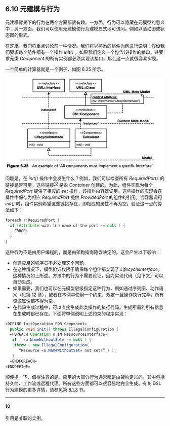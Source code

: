 ## 6.10 元建模与行为
元建模背景下的行为在两个方面都很有趣。一方面，行为可以隐藏在元模型的意义中；另一方面，我们可以使用元建模使行为建模显式地可访问，例如以活动图或状态图的形式。

在这里，我们将重点讨论前一种情况。我们将以熟悉的组件为例进行说明：假设我们要求每个组件都有一个操作 *init()* 。如果我们定义一个包含该操作的接口，并要求元类 *Component* 的所有实例都必须实现该接口，那么这一点就很容易实现。

一个简单的计算器就是一个例子，如图 6.25 所示。

![Figure 6.25](../img/f6.25.png)

问题是，在 *init()* 操作中会发生什么？例如，我们可以检查所有 *RequiredPorts* 的链接是否可用。这些链接<sup>[10](#10)</sup> 是由 *Container* 创建的。为此，组件实现为每个 *RequiredPort* 提供了相应的 *set* 操作，该操作由容器调用。这些操作的实现会在属性中保存为相应 *RequiredPort* 提供 *ProvidedPort* 的组件的引用。当容器调用 *init()* 时，组件实例希望这些链接存在，即相应的属性不再为空。验证这一点的算法如下：

```java
foreach r:RequiredPort {
  if (Attribute with the name of the port == null ) {
    ERROR!
  }
}
```

这种行为不是由用户编程的，而是由架构指南隐含决定的。这会产生以下影响：

- 创建应用的程序员不必处理这个问题。
- 在这种情况下，模型验证仅限于确保每个组件都实现了 *LifecycleInterface*。这种情况如上所述。方法中的行为不需要验证，因为实现代码（见下文）可以自动生成。
- 如果需要，我们也可以在元模型层级指定这种行为，例如通过序列图、动作语义（见第 [12](../ch12/0.md) 章），或者在本例中使用一个约束，规定一旦操作执行完毕，所有资源属性都不得为空。
- 在代码生成过程中，可以直接生成此类操作的执行代码。生成所需的所有信息在生成时都已存在。下面将举例说明上述约束的程序实现：

```java
«DEFINE InitOperation FOR Component»
  public void init() throws IllegalConfiguration {
  «FOREACH Operation o IN RessourceInterface»
   if ( «o.NameWithoutSet» == null ) {
    throw ( new IllegalConfiguration(
      “Resource «o.NameWithoutSet» not set!” ) );
   }
  «ENDFOREACH»
«ENDDEFINE»
```

顺便提一下，值得注意的是，应用的大部分行为通常都是由架构定义的。其中包括持久性、工作流或远程代理。所有这些方面都可以很容易地完全生成。有关 DSL 行为建模的更多详情，请参见第 [8.1.3](../ch8/1.md#813-行为建模) 节。

---
#### 10
引用是关联的实例。
